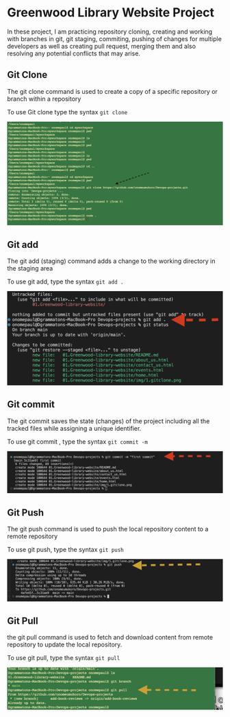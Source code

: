 # Greenwood Library Website Project 

In these project, I am practicing repository cloning, creating and working with branches in git, git staging, commiting, pushing of changes for multiple developers as well as creating pull request, merging them and also resolving any potential conflicts that may arise.

## Git Clone

The git clone command is used to create a copy of a specific repository or branch within a repository

To use Git clone type the syntax `git clone`

![gitclone](./img/1.gitclone.png)

## Git add

The git add (staging) command adds a change to the working directory in the staging area

To use git add, type the syntax `git add .`

![gitadd](./img/2.gitadd.png)

## Git commit

The git commit saves the state (changes) of the project including all the tracked files while assigning a unique identifier.

To use git commit , type the syntax `git commit -m`

![gitcommit](./img/3.gitcommit.png)

## Git Push

The git push command is used to push the local repository content to a remote repository 

To use git push, type the syntax `git push`

![gitpush](./img/4.gitpush.png)

## Git Pull

the git pull command is used to fetch and download content from remote repository to update the local repository.

To use git pull, type the syntax `git pull`

![gitpull](./img/5.gitpull.png)

